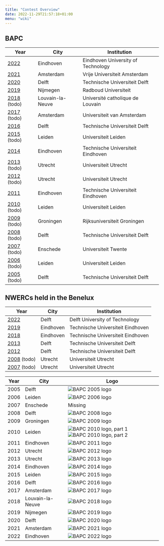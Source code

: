 ```yaml
---
title: "Contest Overview"
date: 2022-11-29T21:57:18+01:00
menu: "wiki"
---
```


## BAPC
| Year             | City             | Institution                        |
|------------------|------------------|------------------------------------|
| [2022](bapc2022) | Eindhoven        | Eindhoven University of Technology |
| [2021](bapc2021) | Amsterdam        | Vrije Universiteit Amsterdam       |
| [2020](bapc2020) | Delft            | Technische Universiteit Delft      |
| [2019](bapc2019) | Nijmegen         | Radboud Universiteit               |
| [2018](#) (todo) | Louvain-la-Neuve | Université catholique de Louvain   |
| [2017](#) (todo) | Amsterdam        | Universiteit van Amsterdam         |
| [2016](bapc2016) | Delft            | Technische Universiteit Delft      |
| [2015](#) (todo) | Leiden           | Universiteit Leiden                |
| [2014](bapc2014) | Eindhoven        | Technische Universiteit Eindhoven  |
| [2013](#) (todo) | Utrecht          | Universiteit Utrecht               |
| [2012](#) (todo) | Utrecht          | Universiteit Utrecht               |
| [2011](bapc2011) | Eindhoven        | Technische Universiteit Eindhoven  |
| [2010](#) (todo) | Leiden           | Universiteit Leiden                |
| [2009](#) (todo) | Groningen        | Rijksuniversiteit Groningen        | 
| [2008](#) (todo) | Delft            | Technische Universiteit Delft      |
| [2007](#) (todo) | Enschede         | Universiteit Twente                |
| [2006](#) (todo) | Leiden           | Universiteit Leiden                |
| [2005](#) (todo) | Delft            | Technische Universiteit Delft      |


## NWERCs held in the Benelux
| Year              | City      | Institution                       |
|-------------------|-----------|-----------------------------------|
| [2022](nwerc2022) | Delft     | Delft University of Technology    |
| [2019](nwerc2019) | Eindhoven | Technische Universiteit Eindhoven |
| [2018](nwerc2018) | Eindhoven | Technische Universiteit Eindhoven |
| [2013](nwerc2013) | Delft     | Technische Universiteit Delft     |
| [2012](nwerc2012) | Delft     | Technische Universiteit Delft     |
| [2008](#) (todo)  | Utrecht   | Universiteit Utrecht              |
| [2007](#) (todo)  | Utrecht   | Universiteit Utrecht              |

| Year | City             | Logo                    |
|------|------------------|-------------------------|
| 2005 | Delft            | ![][2005]               |
| 2006 | Leiden           | ![][2006]               |
| 2007 | Enschede         | Missing                 |
| 2008 | Delft            | ![][2008]               |
| 2009 | Groningen        | ![][2009]               |
| 2010 | Leiden           | ![][2010_1] ![][2010_2] |
| 2011 | Eindhoven        | ![][2011]               |
| 2012 | Utrecht          | ![][2012]               |
| 2013 | Utrecht          | ![][2013]               |
| 2014 | Eindhoven        | ![][2014]               |
| 2015 | Leiden           | ![][2015]               |
| 2016 | Delft            | ![][2016]               |
| 2017 | Amsterdam        | ![][2017]               |
| 2018 | Louvain-la-Neuve | ![][2018]               |
| 2019 | Nijmegen         | ![][2019]               |
| 2020 | Delft            | ![][2020]               |
| 2021 | Amsterdam        | ![][2021]               |
| 2022 | Eindhoven        | ![][2022]               |

[2005]: /logos/2005.png "BAPC 2005 logo"
[2006]: /logos/2006.png "BAPC 2006 logo"
[2007]: /logos/2007.png "BAPC 2007 logo"
[2008]: /logos/2008.gif "BAPC 2008 logo"
[2009]: /logos/2009.png "BAPC 2009 logo"
[2010_1]: /logos/2010_1.png "BAPC 2010 logo, part 1"
[2010_2]: /logos/2010_2.png "BAPC 2010 logo, part 2"
[2011]: /logos/2011.png "BAPC 2011 logo"
[2012]: /logos/2012.png "BAPC 2012 logo"
[2013]: /logos/2013.png "BAPC 2013 logo"
[2014]: /logos/2014.png "BAPC 2014 logo"
[2015]: /logos/2015.svg "BAPC 2015 logo"
[2016]: /logos/2016.jpg "BAPC 2016 logo"
[2017]: /logos/2017.svg "BAPC 2017 logo"
[2018]: /logos/2018.png "BAPC 2018 logo"
[2019]: /logos/2019.png "BAPC 2019 logo"
[2020]: /logos/2020.png "BAPC 2020 logo"
[2021]: /logos/2021.svg "BAPC 2021 logo"
[2022]: /logos/2022.svg "BAPC 2022 logo" 

